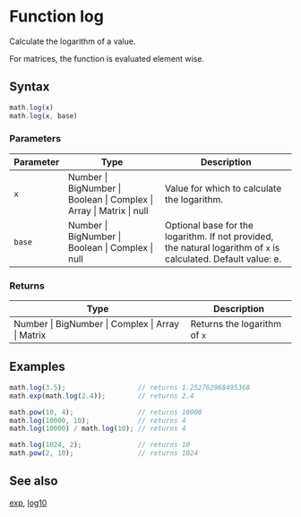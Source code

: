 # Function log

Calculate the logarithm of a value.

For matrices, the function is evaluated element wise.


## Syntax

```js
math.log(x)
math.log(x, base)
```

### Parameters

Parameter | Type | Description
--------- | ---- | -----------
`x` | Number &#124; BigNumber &#124; Boolean &#124; Complex &#124; Array &#124; Matrix &#124; null |  Value for which to calculate the logarithm.
`base` | Number &#124; BigNumber &#124; Boolean &#124; Complex &#124; null |  Optional base for the logarithm. If not provided, the natural logarithm of `x` is calculated. Default value: e.

### Returns

Type | Description
---- | -----------
Number &#124; BigNumber &#124; Complex &#124; Array &#124; Matrix |  Returns the logarithm of `x`


## Examples

```js
math.log(3.5);                  // returns 1.252762968495368
math.exp(math.log(2.4));        // returns 2.4

math.pow(10, 4);                // returns 10000
math.log(10000, 10);            // returns 4
math.log(10000) / math.log(10); // returns 4

math.log(1024, 2);              // returns 10
math.pow(2, 10);                // returns 1024
```


## See also

[exp](exp.md),
[log10](log10.md)


<!-- Note: This file is automatically generated from source code comments. Changes made in this file will be overridden. -->
